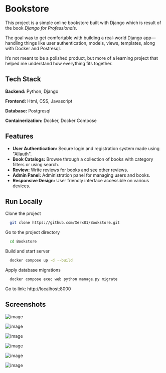 # Bookstore

This project is a simple online bookstore built with Django which is result of the book *Django for Professionals*.

The goal was to get comfortable with building a real-world Django app—handling things like user authentication, models, views, templates, along with Docker and Postresql.

It’s not meant to be a polished product, but more of a learning project that helped me understand how everything fits together.


## Tech Stack

**Backend:** Python, Django

**Frontend:** Html, CSS, Javascript

**Database:** Postgresql

**Containerization:** Docker, Docker Compose
## Features

- **User Authentication:** Secure login and registration system made using "Allauth".
- **Book Catalogs:** Browse through a collection of books with category filters or using search.
- **Review:** Write reviews for books and see other reviews.
- **Admin Panel:** Administration panel for managing users and books.
- **Responsive Design:** User friendly interface accessible on various devices.


## Run Locally

Clone the project

```bash
  git clone https://github.com/Xerx81/Bookstore.git
```

Go to the project directory

```bash
  cd Bookstore
```

Build and start server

```bash
  docker compose up -d --build
```

Apply database migrations

```bash
  docker compose exec web python manage.py migrate
```
Go to link: http://localhost:8000

## Screenshots

![image](https://github.com/user-attachments/assets/f487e9df-4180-4406-8d35-ed0c00e8a5e7)

![image](https://github.com/user-attachments/assets/6717e791-6dab-4c89-9972-b24bf11ab854)

![image](https://github.com/user-attachments/assets/2dc8fe9a-6590-4141-87b3-55b77822d6bb)

![image](https://github.com/user-attachments/assets/c5ad1362-4e99-4b39-b02a-3ea897245dc7)

![image](https://github.com/user-attachments/assets/c1c3ec40-0bdd-4621-ab45-97057c31f728)

![image](https://github.com/user-attachments/assets/aad7aef8-19c1-4b97-9c29-47a317527c15)

